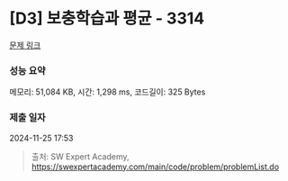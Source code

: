# [D3] 보충학습과 평균 - 3314 

[문제 링크](https://swexpertacademy.com/main/code/problem/problemDetail.do?contestProbId=AWBnA2jaxDsDFAWr) 

### 성능 요약

메모리: 51,084 KB, 시간: 1,298 ms, 코드길이: 325 Bytes

### 제출 일자

2024-11-25 17:53



> 출처: SW Expert Academy, https://swexpertacademy.com/main/code/problem/problemList.do